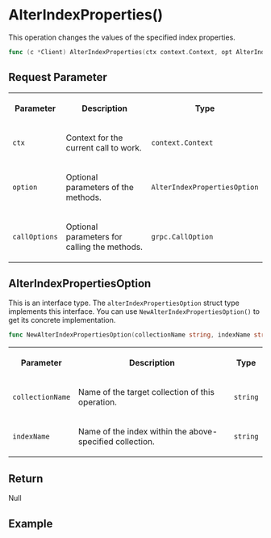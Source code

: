 # AlterIndexProperties()

This operation changes the values of the specified index properties.

```go
func (c *Client) AlterIndexProperties(ctx context.Context, opt AlterIndexPropertiesOption, callOptions ...grpc.CallOption) error
```

## Request Parameter

<table>
   <tr>
     <th><p>Parameter</p></th>
     <th><p>Description</p></th>
     <th><p>Type</p></th>
   </tr>
   <tr>
     <td><p><code>ctx</code></p></td>
     <td><p>Context for the current call to work.</p></td>
     <td><p><code>context.Context</code></p></td>
   </tr>
   <tr>
     <td><p><code>option</code></p></td>
     <td><p>Optional parameters of the methods.</p></td>
     <td><p><code>AlterIndexPropertiesOption</code></p></td>
   </tr>
   <tr>
     <td><p><code>callOptions</code></p></td>
     <td><p>Optional parameters for calling the methods.</p></td>
     <td><p><code>grpc.CallOption</code></p></td>
   </tr>
</table>

## AlterIndexPropertiesOption

This is an interface type.  The `alterIndexPropertiesOption` struct type implements this interface. You can use `NewAlterIndexPropertiesOption()` to get its concrete implementation.

```go
func NewAlterIndexPropertiesOption(collectionName string, indexName string) *alterIndexPropertiesOption
```

<table>
   <tr>
     <th><p>Parameter</p></th>
     <th><p>Description</p></th>
     <th><p>Type</p></th>
   </tr>
   <tr>
     <td><p><code>collectionName</code></p></td>
     <td><p>Name of the target collection of this operation.</p></td>
     <td><p><code>string</code></p></td>
   </tr>
   <tr>
     <td><p><code>indexName</code></p></td>
     <td><p>Name of the index within the above-specified collection.</p></td>
     <td><p><code>string</code></p></td>
   </tr>
</table>

## Return

Null

## Example

```go

```

